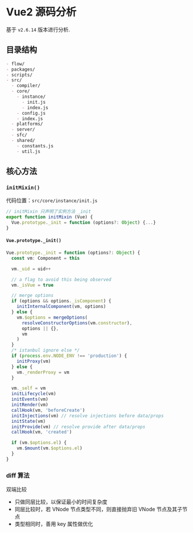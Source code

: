 # Vue2 源码分析

基于 `v2.6.14` 版本进行分析.

## 目录结构

```markdown
- flow/
- packages/
- scripts/
- src/
  - compiler/
  - core/
    - instance/
      - init.js
      - index.js
    - config.js
    - index.js
  - platforms/
  - server/
  - sfc/
  - shared/
    - constants.js
    - util.js
```

## 核心方法

### `initMixin()`

代码位置：`src/core/instance/init.js`
```typescript
// initMixin 只声明了实例方法 _init
export function initMixin (Vue) {
  Vue.prototype._init = function (options?: Object) {...}
}
```

#### `Vue.prototype._init()`
```typescript
Vue.prototype._init = function (options?: Object) {
  const vm: Component = this

  vm._uid = uid++

  // a flag to avoid this being observed
  vm._isVue = true

  // merge options
  if (options && options._isComponent) {
    initInternalComponent(vm, options)
  } else {
    vm.$options = mergeOptions(
      resolveConstructorOptions(vm.constructor),
      options || {},
      vm
    )
  }
  /* istanbul ignore else */
  if (process.env.NODE_ENV !== 'production') {
    initProxy(vm)
  } else {
    vm._renderProxy = vm
  }

  vm._self = vm
  initLifecycle(vm)
  initEvents(vm)
  initRender(vm)
  callHook(vm, 'beforeCreate')
  initInjections(vm) // resolve injections before data/props
  initState(vm)
  initProvide(vm) // resolve provide after data/props
  callHook(vm, 'created')

  if (vm.$options.el) {
    vm.$mount(vm.$options.el)
  }
}
```

### diff 算法

双端比较

- 只做同层比较，以保证最小的时间复杂度
- 同层比较时，若 VNode 节点类型不同，则直接抛弃旧 VNode 节点及其子节点
- 类型相同时，善用 key 属性做优化

